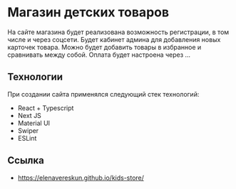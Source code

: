 # Магазин детских товаров

На сайте магазина будет реализована возможность регистрации, в том числе и через соцсети. Будет кабинет админа для добавления новых карточек товара. Можно будет добавить товары в избранное и сравнивать между собой. Оплата будет настроена через ...

## Технологии

При создании сайта применялся следующий стек технологий:

- React + Typescript
- Next JS
- Material UI
- Swiper
- ESLint

## Ссылка

- https://elenavereskun.github.io/kids-store/
